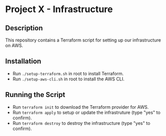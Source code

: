 # Project X - Infrastructure

## Description

This repository contains a Terraform script for setting up our infrastructure on AWS.

## Installation

- Run `./setup-terraform.sh` in root to install Terraform.
- Run `./setup-aws-cli.sh` in root to install the AWS CLI.

## Running the Script

- Run `terraform init` to download the Terraform provider for AWS.
- Run `terraform apply` to setup or update the infrastruture (type "yes" to confirm).
- Run `terraform destroy` to destroy the infrastructure (type "yes" to confirm).